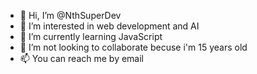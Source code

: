 - 👋 Hi, I’m @NthSuperDev
- 👀 I’m interested in web development and AI
- 🌱 I’m currently learning JavaScript
- 💞️ I’m not looking to collaborate becuse i'm 15 years old
- 📫 You can reach me by email
